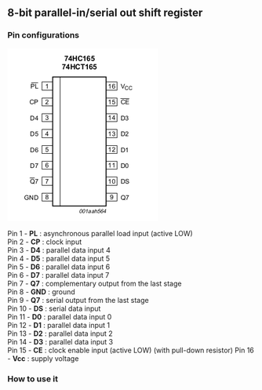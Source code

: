 
## 8-bit parallel-in/serial out shift register

### Pin configurations

![](74HC165_pin_configurations.png)

Pin 1 - **PL** : asynchronous parallel load input (active LOW)  
Pin 2 - **CP** : clock input  
Pin 3 - **D4** : parallel data input 4    
Pin 4 - **D5** : parallel data input 5  
Pin 5 - **D6** : parallel data input 6  
Pin 6 - **D7** : parallel data input 7  
Pin 7 - **Q7** : complementary output from the last stage  
Pin 8 - **GND** :  ground    
Pin 9 - **Q7** : serial output from the last stage  
Pin 10 - **DS** : serial data input  
Pin 11 - **D0** : parallel data input 0  
Pin 12 - **D1** : parallel data input 1  
Pin 13 - **D2** : parallel data input 2  
Pin 14 - **D3** : parallel data input 3  
Pin 15 - **CE** : clock enable input (active LOW)  (with pull-down resistor)
Pin 16 - **Vcc** : supply voltage  

### How to use it
